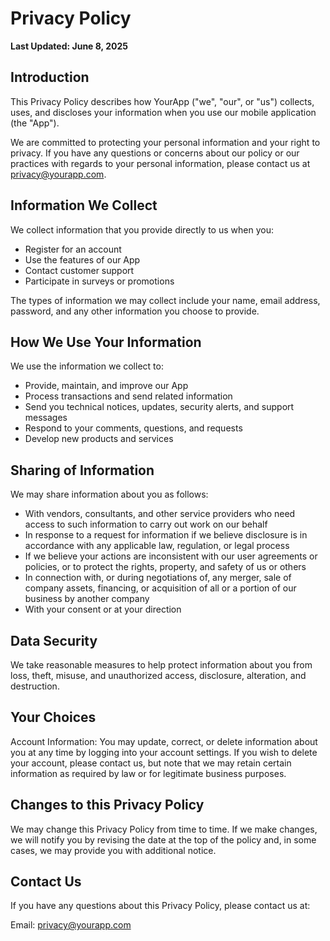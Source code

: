 # Privacy Policy

**Last Updated: June 8, 2025**

## Introduction

This Privacy Policy describes how YourApp ("we", "our", or "us") collects, uses, and discloses your information when you use our mobile application (the "App").

We are committed to protecting your personal information and your right to privacy. If you have any questions or concerns about our policy or our practices with regards to your personal information, please contact us at privacy@yourapp.com.

## Information We Collect

We collect information that you provide directly to us when you:
- Register for an account
- Use the features of our App
- Contact customer support
- Participate in surveys or promotions

The types of information we may collect include your name, email address, password, and any other information you choose to provide.

## How We Use Your Information

We use the information we collect to:
- Provide, maintain, and improve our App
- Process transactions and send related information
- Send you technical notices, updates, security alerts, and support messages
- Respond to your comments, questions, and requests
- Develop new products and services

## Sharing of Information

We may share information about you as follows:
- With vendors, consultants, and other service providers who need access to such information to carry out work on our behalf
- In response to a request for information if we believe disclosure is in accordance with any applicable law, regulation, or legal process
- If we believe your actions are inconsistent with our user agreements or policies, or to protect the rights, property, and safety of us or others
- In connection with, or during negotiations of, any merger, sale of company assets, financing, or acquisition of all or a portion of our business by another company
- With your consent or at your direction

## Data Security

We take reasonable measures to help protect information about you from loss, theft, misuse, and unauthorized access, disclosure, alteration, and destruction.

## Your Choices

Account Information: You may update, correct, or delete information about you at any time by logging into your account settings. If you wish to delete your account, please contact us, but note that we may retain certain information as required by law or for legitimate business purposes.

## Changes to this Privacy Policy

We may change this Privacy Policy from time to time. If we make changes, we will notify you by revising the date at the top of the policy and, in some cases, we may provide you with additional notice.

## Contact Us

If you have any questions about this Privacy Policy, please contact us at:

Email: privacy@yourapp.com
